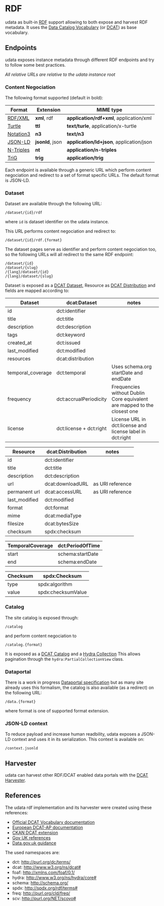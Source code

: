 # RDF

udata as built-in [RDF][] support allowing to both expose and harvest RDF metadata.
It uses the [Data Catalog Vocabulary][dcat] (or [DCAT][]) as base vocabulary.

## Endpoints

udata exposes instance metadata through different RDF endpoints
and try to follow some best practices.

*All relative URLs are relative to the udata instance root*

### Content Negociation

The following format supported (default in bold):

| Format             | Extension        | MIME type                                 |
|--------------------|------------------|-------------------------------------------|
| [RDF/XML][rdf-xml] | **xml**, rdf     | **application/rdf+xml**, application/xml  |
| [Turtle][]         | **ttl**          | **text/turle**, application/x-turtle      |
| [Notation3][n3]    | **n3**           | **text/n3**                               |
| [JSON-LD][]        | **jsonld**, json | **application/ld+json**, application/json |
| [N-Triples][]      | **nt**           | **application/n-triples**                 |
| [TriG][]           | **trig**         | **application/trig**                      |

Each endpoint is available through a generic URL which perform content negociation
and redirect to a set of format specific URLs.
The default format is JSON-LD.


### Dataset

Dataset are available through the following URL:

    /dataset/{id}/rdf

where `id` is dataset identifier on the udata instance.

This URL performs content negociation and redirect to:

    /dataset/{id}/rdf.{format}

The dataset pages serve as identifier and perform content negociation too,
so the following URLs will all redirect to the same RDF endpoint:

    /dataset/{id}
    /dataset/{slug}
    /{lang}/dataset/{id}
    /{lang}/dataset/{slug}


Dataset is exposed as a [DCAT Dataset][dcat-dataset],
Resource as [DCAT Distribution][dcat-distribution]
and fields are mapped according to:

| Dataset           | dcat:Dataset            | notes |
|-------------------|-------------------------|-------|
| id                | dct:identifier          |       |
| title             | dct:title               |       |
| description       | dct:description         |       |
| tags              | dct:keyword             |       |
| created_at        | dct:issued              |       |
| last_modified     | dct:modified            |       |
| resources         | dcat:distribution       |       |
| temporal_coverage | dct:temporal            | Uses schema.org startDate and endDate |
| frequency         | dct:accrualPeriodicity  | Frequencies without Dublin Core equivalent are mapped to the closest one |
| license           | dct:license + dct:right | License URL in dct:license and license label in dct:right |

| Resource          | dcat:Distribution       | notes |
|-------------------|-------------------------|-------|
| id                | dct:identifier          |       |
| title             | dct:title               |       |
| description       | dct:description         |       |
| url               | dcat:downloadURL        | as URI reference |
| permanent url     | dcat:accessURL          | as URI reference |
| last_modified     | dct:modified            |       |
| format            | dct:format              |       |
| mime              | dcat:mediaType          |       |
| filesize          | dcat:bytesSize          |       |
| checksum          | spdx:checksum           |       |

| TemporalCoverage | dct:PeriodOfTime |
|------------------|------------------|
| start            | schema:startDate |
| end              | schema:endDate   |

| Checksum | spdx:Checksum      |
|----------|--------------------|
| type     | spdx:algorithm     |
| value    | spdx:checksumValue |


### Catalog

The site catalog is exposed through:

    /catalog

and perform content negociation to

    /catalog.{format}

It is exposed as a [DCAT Catalog][dcat-catalog] and a [Hydra Collection][hydra-collection]
This allows pagination through the `hydra:PartialCollectionView` class.


### Dataportal

There is a work in progress [Dataportal specification][dataportal] but as many site
already uses this formalism,
the catalog is also available (as a redirect) on the following URL:

    /data.{format}

where format is one of supported format extension.

### JSON-LD context

To reduce payload and increase human readbility,
udata exposes a JSON-LD context and uses it in its serialization.
This context is available on:

    /context.jsonld

## Harvester

udata can harvest other RDF/DCAT enabled data portals with the [DCAT Harvester](harvesting.md#dcat).


## References

The udata rdf implementation and its harvester were created using these references:

- [Official DCAT Vocabulary documentation][dcat]
- [European DCAT-AP documentation][dcat-ap]
- [CKAN DCAT extension][ckanext-dcat]
- [Gov UK references][gov-uk-references]
- [Data.gov.uk guidance][gov-uk-guidance]

The used namespaces are:

- dct: <http://purl.org/dc/terms/>
- dcat: <http://www.w3.org/ns/dcat#>
- foaf: <http://xmlns.com/foaf/0.1/>
- hydra: <http://www.w3.org/ns/hydra/core#>
- schema: <http://schema.org/>
- spdx: <http://spdx.org/rdf/terms#>
- freq: <http://purl.org/cld/freq/>
- scv: <http://purl.org/NET/scovo#>


[rdf]: https://www.w3.org/RDF/
[rdf-xml]: https://www.w3.org/TR/rdf-syntax-grammar/
[turtle]: https://www.w3.org/TR/turtle/
[n3]: https://www.w3.org/TeamSubmission/n3/
[n-triples]: https://www.w3.org/TR/n-triples/
[trig]: https://www.w3.org/TR/trig/
[json-ld]: https://json-ld.org/
[dcat]: https://www.w3.org/TR/vocab-dcat/
[dataportal]: http://spec.dataportals.org/
[dcat-dataset]: https://www.w3.org/TR/vocab-dcat/#Class:_Dataset
[dcat-catalog]: https://www.w3.org/TR/vocab-dcat/#Class:_Catalog
[dcat-distribution]: https://www.w3.org/TR/vocab-dcat/#Class:_Distribution
[hydra-collection]: http://www.hydra-cg.com/spec/latest/core/#collections
[dcat-ap]: https://joinup.ec.europa.eu/asset/dcat_application_profile/
[ckanext-dcat]: https://github.com/ckan/ckanext-dcat
[gov-uk-references]: http://reference.data.gov.uk/
[gov-uk-guidance]: http://guidance.data.gov.uk/
